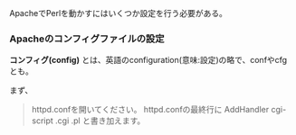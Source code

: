 ApacheでPerlを動かすにはいくつか設定を行う必要がある。

### Apacheのコンフィグファイルの設定

**コンフィグ(config)** とは、英語のconfiguration(意味:設定)の略で、confやcfgとも。

まず、
>httpd.confを開いてください。
httpd.confの最終行に
AddHandler cgi-script .cgi .pl
と書き加えます。

|||
|-|-|
